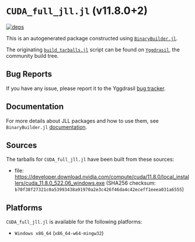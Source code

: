 # `CUDA_full_jll.jl` (v11.8.0+2)

[![deps](https://juliahub.com/docs/CUDA_full_jll/deps.svg)](https://juliahub.com/ui/Packages/CUDA_full_jll/dEkbx?page=2)

This is an autogenerated package constructed using [`BinaryBuilder.jl`](https://github.com/JuliaPackaging/BinaryBuilder.jl).

The originating [`build_tarballs.jl`](https://github.com/JuliaPackaging/Yggdrasil/blob/28fd25b4405e7b84ac1c657d1729d105065b4271/C/CUDA/CUDA_full@11.8/build_tarballs.jl) script can be found on [`Yggdrasil`](https://github.com/JuliaPackaging/Yggdrasil/), the community build tree.

## Bug Reports

If you have any issue, please report it to the Yggdrasil [bug tracker](https://github.com/JuliaPackaging/Yggdrasil/issues).

## Documentation

For more details about JLL packages and how to use them, see `BinaryBuilder.jl` [documentation](https://docs.binarybuilder.org/stable/jll/).

## Sources

The tarballs for `CUDA_full_jll.jl` have been built from these sources:

* file: https://developer.download.nvidia.com/compute/cuda/11.8.0/local_installers/cuda_11.8.0_522.06_windows.exe (SHA256 checksum: `b70f38f27321c0a53993438a91970a2e3c426f46da4c42eceff1eeea031a6555`)

## Platforms

`CUDA_full_jll.jl` is available for the following platforms:

* `Windows x86_64` (`x86_64-w64-mingw32`)
